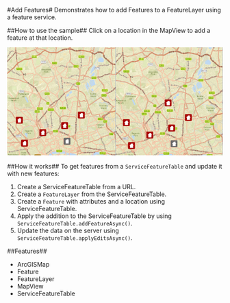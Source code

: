 #Add Features#
Demonstrates how to add Features to a FeatureLayer using a feature service. 

##How to use the sample##
Click on a location in the MapView to add a feature at that location.

![](AddFeatures.png)

##How it works##
To get features from a `ServiceFeatureTable` and update it with new features:

1. Create a ServiceFeatureTable from a URL.
2. Create a `FeatureLayer` from the ServiceFeatureTable.
3. Create a `Feature` with attributes and a location using ServiceFeatureTable.
4. Apply the addition to the ServiceFeatureTable by using `ServiceFeatureTable.addFeatureAsync()`.
5. Update the data on the server using `ServiceFeatureTable.applyEditsAsync()`.

##Features##
- ArcGISMap
- Feature
- FeatureLayer
- MapView
- ServiceFeatureTable

